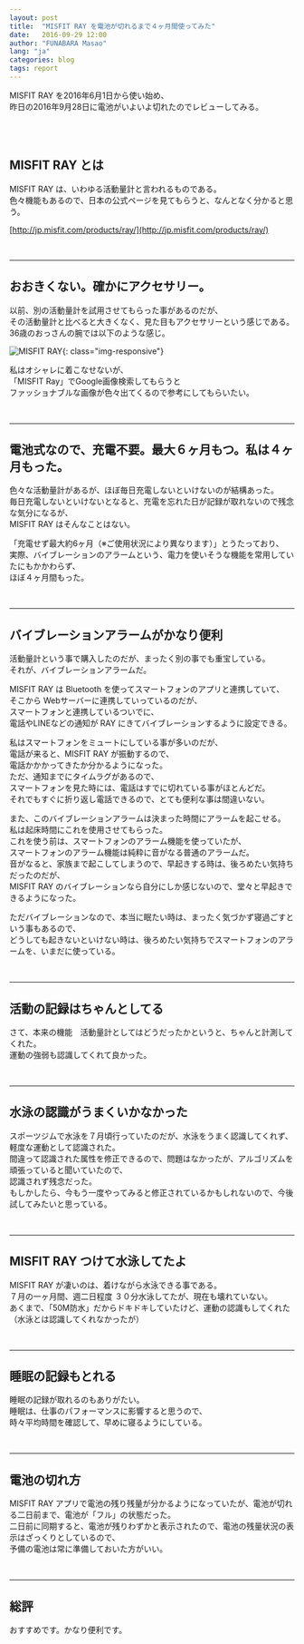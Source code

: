 ```yaml
---
layout: post
title:  "MISFIT RAY を電池が切れるまで４ヶ月間使ってみた"
date:   2016-09-29 12:00
author: "FUNABARA Masao"
lang: "ja"
categories: blog
tags: report
---
```


MISFIT RAY を2016年6月1日から使い始め、  
昨日の2016年9月28日に電池がいよいよ切れたのでレビューしてみる。


<br><br>

## MISFIT RAY とは

MISFIT RAY は、いわゆる活動量計と言われるものである。  
色々機能もあるので、日本の公式ページを見てもらうと、なんとなく分かると思う。

[http://jp.misfit.com/products/ray/](http://jp.misfit.com/products/ray/)

<br>
<hr>

## おおきくない。確かにアクセサリー。

以前、別の活動量計を試用させてもらった事があるのだが、  
その活動量計と比べると大きくなく、見た目もアクセサリーという感じである。  
36歳のおっさんの腕では以下のような感じ。

![MISFIT RAY](https://lh3.googleusercontent.com/fCtsurld70D_Bkb8kvYNmjrdgoffxdCusacD7Lq3MjBlIDhoYRgNWO7E3b08iAY8GWQDz7DBEaWnJwZrH8fHB6br7Y6e_R2BbzzK15rbw-r1kK91NqiYMsaaxcgO7nnFLymMJOlb7h-FEAode_kygGrg2y7r5IXBAtytbj9_RHKWhqCgBqOYuRyAYjX7VVOZzbhvSAW2nTflgfXMeDNqxKAFQ4579FinD_StSIzf6CiGIgH71iMUKv5v8BmrNKLj7Ey0y_yK73QEMw1wHh5xLsUB7bT0UIxShA4NZLyELQXF67hk3Ky4FTMJAUZy_4RJtjg0ng_oQTk_9W8rLy6Yfp0pw_KhDBQr6AGncfT9U7c8BUW1ZLvgkPZ7XXSx-zwFkJnfgmCd7j8Ob25AN7B6VNmJkICBlIkvkCrFKvfhRTsd-uyfDlpSELdR0Bdd9vWmAt7i0nZ3c4B4MLHl2utIZ3ShcM8Brpuxf5tsriT3JCdXt5WTmITlA6ZiUCvBVOREEJJahItly5HBp9iFbQorAIrwSg9PaG-CyhiyN1zVHDgG2ZTISz8a5l_3FiLaq_4g4Ez4xT04p8F9PxXWYDr4pTH8mEi9RDgb0Sjlf5iV4TQh5b2m=w373-h662-no){: class="img-responsive"}


私はオシャレに着こなせないが、  
「MISFIT Ray」でGoogle画像検索してもらうと  
ファッショナブルな画像が色々出てくるので参考にしてもらいたい。


<br>
<hr>

## 電池式なので、充電不要。最大６ヶ月もつ。私は４ヶ月もった。

色々な活動量計があるが、ほぼ毎日充電しないといけないのが結構あった。  
毎日充電しないといけないとなると、充電を忘れた日が記録が取れないので残念な気分になるが、  
MISFIT RAY はそんなことはない。

「充電せず最大約6ヶ月（※ご使用状況により異なります）」とうたっており、  
実際、バイブレーションのアラームという、電力を使いそうな機能を常用していたにもかかわらず、  
ほぼ４ヶ月間もった。


<br>
<hr>

## バイブレーションアラームがかなり便利

活動量計という事で購入したのだが、まったく別の事でも重宝している。  
それが、バイブレーションアラームだ。

MISFIT RAY は Bluetooth を使ってスマートフォンのアプリと連携していて、  
そこから Webサーバーに連携していっているのだが、  
スマートフォンと連携しているついでに、  
電話やLINEなどの通知が RAY にきてバイブレーションするように設定できる。

私はスマートフォンをミュートにしている事が多いのだが、  
電話が来ると、MISFIT RAY が振動するので、  
電話かかかってきたか分かるようになった。  
ただ、通知までにタイムラグがあるので、  
スマートフォンを見た時には、電話はすでに切れている事がほとんどだ。  
それでもすぐに折り返し電話できるので、とても便利な事は間違いない。

また、このバイブレーションアラームは決まった時間にアラームを起こせる。  
私は起床時間にこれを使用させてもらった。  
これを使う前は、スマートフォンのアラーム機能を使っていたが、  
スマートフォンのアラーム機能は純粋に音がなる普通のアラームだ。  
音がなると、家族まで起こしてしまうので、早起きする時は、後ろめたい気持ちだったのだが、  
MISFIT RAY のバイブレーションなら自分にしか感じないので、堂々と早起きできるようになった。

ただバイブレーションなので、本当に眠たい時は、まったく気づかず寝過ごすという事もあるので、  
どうしても起きないといけない時は、後ろめたい気持ちでスマートフォンのアラームを、いまだに使っている。


<br>
<hr>

## 活動の記録はちゃんとしてる

さて、本来の機能　活動量計としてはどうだったかというと、ちゃんと計測してくれた。  
運動の強弱も認識してくれて良かった。

<br>
<hr>

## 水泳の認識がうまくいかなかった

スポーツジムで水泳を７月頃行っていたのだが、水泳をうまく認識してくれず、軽度な運動として認識された。  
間違って認識された属性を修正できるので、問題はなかったが、アルゴリズムを頑張っていると聞いていたので、  
認識されず残念だった。  
もしかしたら、今もう一度やってみると修正されているかもしれないので、今後試してみたいと思っている。

<br>
<hr>

## MISFIT RAY つけて水泳してたよ

MISFIT RAY が凄いのは、着けながら水泳できる事である。  
７月の一ヶ月間、週二日程度 ３０分水泳してたが、現在も壊れていない。  
あくまで、「50M防水」だからドキドキしていたけど、運動の認識もしてくれた（水泳とは認識してくれなかったが）

<br>
<hr>

## 睡眠の記録もとれる

睡眠の記録が取れるのもありがたい。  
睡眠は、仕事のパフォーマンスに影響すると思うので、  
時々平均時間を確認して、早めに寝るようにしている。

<br>
<hr>

## 電池の切れ方

MISFIT RAY アプリで電池の残り残量が分かるようになっていたが、電池が切れる二日前まで、電池が「フル」の状態だった。  
二日前に同期すると、電池が残りわずかと表示されたので、電池の残量状況の表示はざっくりとしているので、  
予備の電池は常に準備しておいた方がいい。


<br>
<hr>

## 総評

おすすめです。かなり便利です。